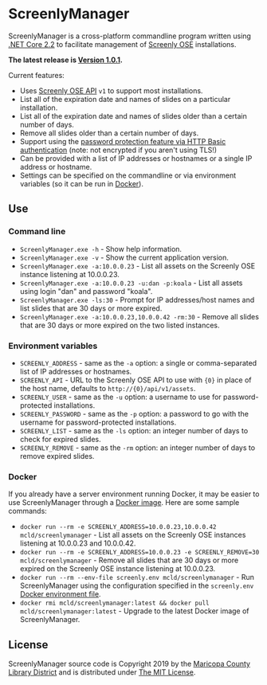 # ScreenlyManager
ScreenlyManager is a cross-platform commandline program written using [.NET Core 2.2](https://dotnet.microsoft.com/download/dotnet-core/2.2) to facilitate management of [Screenly OSE](https://www.screenly.io/ose/) installations.

**The latest release is [Version 1.0.1](https://github.com/mcld/ScreenlyManager/releases/latest).**

Current features:

- Uses [Screenly OSE API](http://ose.demo.screenlyapp.com/api/docs/) `v1` to support most installations.
- List all of the expiration date and names of slides on a particular installation.
- List all of the expiration date and names of slides older than a certain number of days.
- Remove all slides older than a certain number of days.
- Support using the [password protection feature via HTTP Basic authentication](https://github.com/Screenly/screenly-ose/blob/master/docs/http-basic-authentication.md) (note: not encrypted if you aren't using TLS!)
- Can be provided with a list of IP addresses or hostnames or a single IP address or hostname.
- Settings can be specified on the commandline or via environment variables (so it can be run in [Docker](https://docker.com/)).

## Use

### Command line
- `ScreenlyManager.exe -h` - Show help information.
- `ScreenlyManager.exe -v` - Show the current application version.
- `ScreenlyManager.exe -a:10.0.0.23` - List all assets on the Screenly OSE instance listening at 10.0.0.23.
- `ScreenlyManager.exe -a:10.0.0.23 -u:dan -p:koala` - List all assets using login "dan" and password "koala".
- `ScreenlyManager.exe -ls:30` - Prompt for IP addresses/host names and list slides that are 30 days or more expired.
- `ScreenlyManager.exe -a:10.0.0.23,10.0.0.42 -rm:30` - Remove all slides that are 30 days or more expired on the two listed instances.

### Environment variables
- `SCREENLY_ADDRESS` - same as the `-a` option: a single or comma-separated list of IP addresses or hostnames.
- `SCREENLY_API` - URL to the Screenly OSE API to use with `{0}` in place of the host name, defaults to `http://{0}/api/v1/assets`.
- `SCREENLY_USER` - same as the `-u` option: a username to use for password-protected installations.
- `SCREENLY_PASSWORD` - same as the `-p` option: a password to go with the username for password-protected installations.
- `SCREENLY_LIST` - same as the `-ls` option: an integer number of days to check for expired slides.
- `SCREENLY_REMOVE` - same as the `-rm` option: an integer number of days to remove expired slides.

### Docker
If you already have a server environment running Docker, it may be easier to use ScreenlyManager through a [Docker image](https://cloud.docker.com/u/mcld/repository/docker/mcld/screenlymanager). Here are some sample commands:

- `docker run --rm -e SCREENLY_ADDRESS=10.0.0.23,10.0.0.42 mcld/screenlymanager` - List all assets on the Screenly OSE instances listening at 10.0.0.23 and 10.0.0.42.
- `docker run --rm -e SCREENLY_ADDRESS=10.0.0.23 -e SCREENLY_REMOVE=30 mcld/screenlymanager` - Remove all slides that are 30 days or more expired on the Screenly OSE instance listening at 10.0.0.23.
- `docker run --rm --env-file screenly.env mcld/screenlymanager` - Run ScreenlyManager using the configuration specified in the `screenly.env` [Docker environment file](https://docs.docker.com/engine/reference/commandline/#set-environment-variables--e---env---env-file).
- `docker rmi mcld/screenlymanager:latest && docker pull mcld/screenlymanager:latest` - Upgrade to the latest Docker image of ScreenlyManager.

## License
ScreenlyManager source code is Copyright 2019 by the [Maricopa County Library District](https://mcldaz.org/) and is distributed under [The MIT License](http://opensource.org/licenses/MIT).
